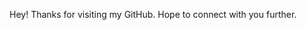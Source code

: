 Hey! Thanks for visiting my GitHub. Hope to connect with you further.

<!---
ZixuanTheAnalyst/ZixuanTheAnalyst is a ✨ special ✨ repository because its `README.md` (this file) appears on your GitHub profile.
You can click the Preview link to take a look at your changes.
--->
